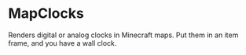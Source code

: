 # MapClocks

Renders digital or analog clocks in Minecraft maps. Put
them in an item frame, and you have a wall clock.
